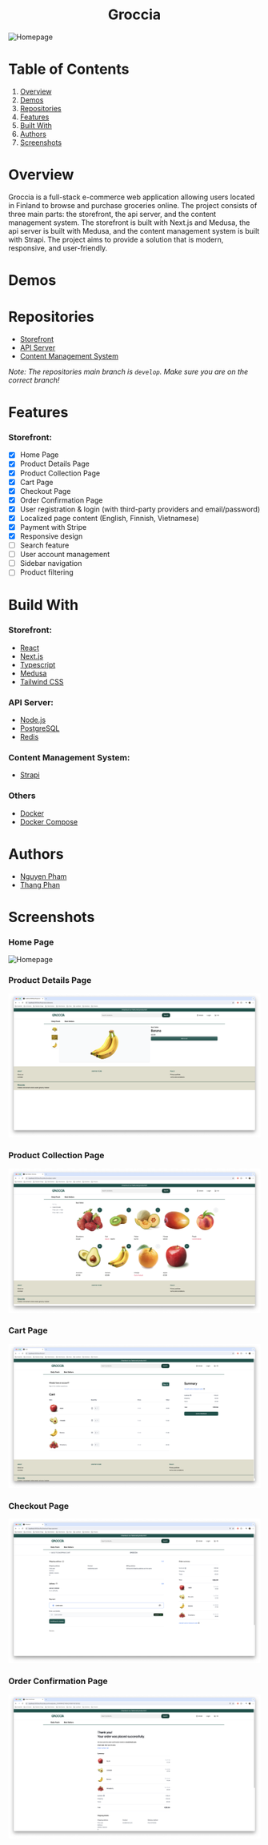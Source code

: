 <h1 align="center">
  Groccia
</h1>

![Homepage](https://github.com/groccia/.github/blob/docs/public/images/HomePage.png)

# Table of Contents

1. [Overview](#overview)
2. [Demos](#demos)
3. [Repositories](#repositories)
4. [Features](#features)
5. [Built With](#build-with)
6. [Authors](#authors)
7. [Screenshots](#screenshots)

# Overview

Groccia is a full-stack e-commerce web application allowing users located in Finland to browse and purchase groceries online. The project consists of three main parts: the storefront, the api server, and the content management system. The storefront is built with Next.js and Medusa, the api server is built with Medusa, and the content management system is built with Strapi. The project aims to provide a solution that is modern, responsive, and user-friendly.

# Demos

# Repositories

- [Storefront](https://github.com/groccia/groccia-storefront/tree/develop)
- [API Server](https://github.com/groccia/groccia-api/tree/develop)
- [Content Management System](https://github.com/groccia/groccia-cms/tree/develop)

_Note: The repositories main branch is `develop`. Make sure you are on the correct branch!_

# Features

### Storefront:

- [x] Home Page
- [x] Product Details Page
- [x] Product Collection Page
- [x] Cart Page
- [x] Checkout Page
- [x] Order Confirmation Page
- [x] User registration & login (with third-party providers and email/password)
- [x] Localized page content (English, Finnish, Vietnamese)
- [x] Payment with Stripe
- [x] Responsive design
- [ ] Search feature
- [ ] User account management
- [ ] Sidebar navigation
- [ ] Product filtering

# Build With

### Storefront:

- [React](https://reactjs.org/)
- [Next.js](https://nextjs.org/)
- [Typescript](https://www.typescriptlang.org/)
- [Medusa](https://medusajs.com/)
- [Tailwind CSS](https://tailwindcss.com/)

### API Server:

- [Node.js](https://nodejs.org/)
- [PostgreSQL](https://www.postgresql.org/)
- [Redis](https://redis.io/)

### Content Management System:

- [Strapi](https://strapi.io/)

### Others

- [Docker](https://www.docker.com/)
- [Docker Compose](https://docs.docker.com/compose/)

# Authors

- [Nguyen Pham](https://github.com/nguyenfamj)
- [Thang Phan](https://github.com/Thangphan0102)

# Screenshots

### Home Page

![Homepage](https://github.com/groccia/.github/blob/docs/public/images/HomePage.png)

### Product Details Page

![Product Details Page](https://github.com/groccia/.github/blob/docs/public/images/ProductDetailsPage.png)

### Product Collection Page

![Product Collection Page](https://github.com/groccia/.github/blob/docs/public/images/ProductCollectionsPage.png)

### Cart Page

![Cart Page](https://github.com/groccia/.github/blob/docs/public/images/CartPage.png)

### Checkout Page

![Checkout Page](https://github.com/groccia/.github/blob/docs/public/images/CheckoutPage.png)

### Order Confirmation Page

![Order Confirmation Page](https://github.com/groccia/.github/blob/docs/public/images/ConfirmedOrderPage.png)
